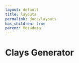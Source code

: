 ```yaml
---
layout: default
title: layouts
permalink: docs/layouts
has_children: true
parent: Metadata
---
```



# Clays Generator

